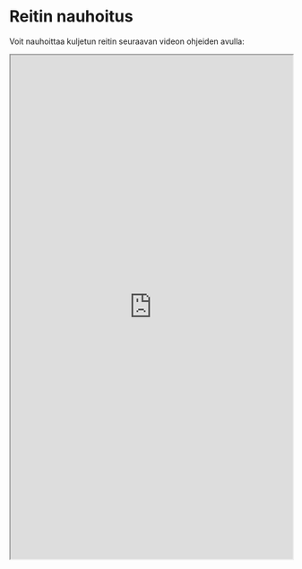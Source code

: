 # Reitin nauhoitus

Voit nauhoittaa kuljetun reitin seuraavan videon ohjeiden avulla:

<iframe src="https://drive.google.com/file/d/1iAFJwCUwlcTLW9dgt3xghvVP_HD7z_m6/preview" width="100%" height="900" allowfullscreen="allowfullscreen"></iframe>
